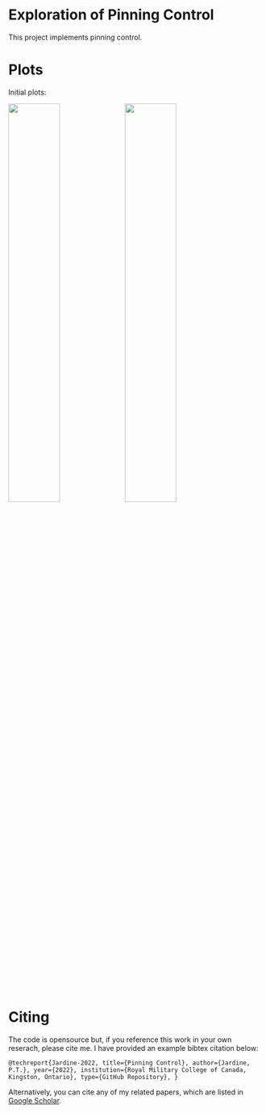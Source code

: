 # Exploration of Pinning ControlThis project implements pinning control.# PlotsInitial plots:<p float="center">    <img src="https://github.com/tjards/pinning_swarming/blob/master/Figs/animation_pin_1.gif" width="45%" />    <img src="https://github.com/tjards/pinning_swarming/blob/master/Figs/animation_pin_2.gif" width="45%" /></p># CitingThe code is opensource but, if you reference this work in your own reserach, please cite me. I have provided an example bibtex citation below:`@techreport{Jardine-2022,  title={Pinning Control},  author={Jardine, P.T.},  year={2022},  institution={Royal Military College of Canada, Kingston, Ontario},  type={GitHub Repository},}`Alternatively, you can cite any of my related papers, which are listed in [Google Scholar](https://scholar.google.com/citations?hl=en&user=RGlv4ZUAAAAJ&view_op=list_works&sortby=pubdate). 